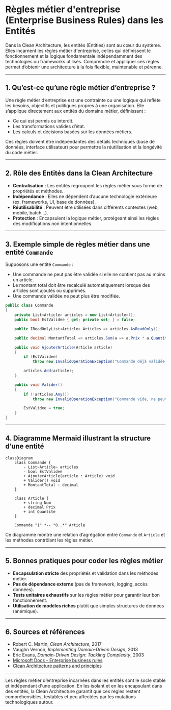 # Règles métier d'entreprise (Enterprise Business Rules) dans les Entités

Dans la Clean Architecture, les entités (Entities) sont au cœur du système. Elles incarnent les règles métier d'entreprise, celles qui définissent le fonctionnement et la logique fondamentale indépendamment des technologies ou frameworks utilisés. Comprendre et appliquer ces règles permet d’obtenir une architecture à la fois flexible, maintenable et pérenne.

---

## 1. Qu’est-ce qu’une règle métier d’entreprise ?

Une règle métier d’entreprise est une contrainte ou une logique qui reflète les besoins, objectifs et politiques propres à une organisation. Elle s’applique directement aux entités du domaine métier, définissant :

- Ce qui est permis ou interdit.  
- Les transformations valides d’état.  
- Les calculs et décisions basées sur les données métiers.

Ces règles doivent être indépendantes des détails techniques (base de données, interface utilisateur) pour permettre la réutilisation et la longévité du code métier.

---

## 2. Rôle des Entités dans la Clean Architecture

- **Centralisation** : Les entités regroupent les règles métier sous forme de propriétés et méthodes.  
- **Indépendance** : Elles ne dépendent d’aucune technologie extérieure (ex. frameworks, UI, base de données).  
- **Réutilisabilité** : Peuvent être utilisées dans différents contextes (web, mobile, batch…).  
- **Protection** : Encapsulent la logique métier, protégeant ainsi les règles des modifications non intentionnelles.

---

## 3. Exemple simple de règles métier dans une entité `Commande`

Supposons une entité `Commande` :

- Une commande ne peut pas être validée si elle ne contient pas au moins un article.  
- Le montant total doit être recalculé automatiquement lorsque des articles sont ajoutés ou supprimés.  
- Une commande validée ne peut plus être modifiée.

```csharp
public class Commande
{
    private List<Article> articles = new List<Article>();
    public bool EstValidee { get; private set; } = false;

    public IReadOnlyList<Article> Articles => articles.AsReadOnly();

    public decimal MontantTotal => articles.Sum(a => a.Prix * a.Quantite);

    public void AjouterArticle(Article article)
    {
        if (EstValidee)
            throw new InvalidOperationException("Commande déjà validée, modification impossible.");

        articles.Add(article);
    }

    public void Valider()
    {
        if (!articles.Any())
            throw new InvalidOperationException("Commande vide, ne peut être validée.");

        EstValidee = true;
    }
}
```

---

## 4. Diagramme Mermaid illustrant la structure d’une entité

```mermaid
classDiagram
    class Commande {
        - List~Article~ articles
        - bool EstValidee
        + AjouterArticle(article : Article) void
        + Valider() void
        + MontantTotal : decimal
    }

    class Article {
        + string Nom
        + decimal Prix
        + int Quantite
    }

    Commande "1" *-- "0..*" Article
```

Ce diagramme montre une relation d’agrégation entre `Commande` et `Article` et les méthodes contrôlant les règles métier.

---

## 5. Bonnes pratiques pour coder les règles métier

- **Encapsulation stricte** des propriétés et validation dans les méthodes métier.  
- **Pas de dépendance externe** (pas de framework, logging, accès données).  
- **Tests unitaires exhaustifs** sur les règles métier pour garantir leur bon fonctionnement.  
- **Utilisation de modèles riches** plutôt que simples structures de données (anémique).

---

## 6. Sources et références

- Robert C. Martin, *Clean Architecture*, 2017  
- Vaughn Vernon, *Implementing Domain-Driven Design*, 2013  
- Eric Evans, *Domain-Driven Design: Tackling Complexity*, 2003  
- [Microsoft Docs - Enterprise business rules](https://docs.microsoft.com/en-us/azure/architecture/guide/architecture-styles/domain-driven-design#enterprise-business-rules)  
- [Clean Architecture patterns and principles](https://8thlight.com/blog/uncle-bob/2012/08/13/the-clean-architecture.html)  

---

Les règles métier d’entreprise incarnées dans les entités sont le socle stable et indépendant d'une application. En les isolant et en les encapsulant dans des entités, la Clean Architecture garantit que ces règles restent compréhensibles, testables et peu affectées par les mutations technologiques autour.